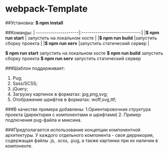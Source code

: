 # webpack-Template

##Установка: 
**$ npm install**

##Команды:
| ---------------------|:-----------------------------:|
|**$ npm run start**   | запустить на локальном хосте  |
|**$ npm run build**   |запустить сборку проекта       |
|**$ npm run serv**    |запустить статический сервер   |

**$ npm run start** запустить на локальном хосте
**$ npm run build** запустить сборку проекта
**$ npm run serv**  запустить статический сервер

###Шаблон поддерживает:
1. Pug;
2. Sass/SCSS;
3. jQuery;
4. Загрузку картинок в форматах: jpg,png,svg;
5. Отображение шрифтов в форматах: woff,svg,ttf;

###В качестве примера добавлены:
1.Ориентировочная структура проекта (директории с компонентами и шрифтами)
2. Пример подлючения pug-файла и миксина.

###Предполагается использование концепции компонентной архитектуры.
У каждого отдельного компонента - своя диррекория, содержащая файлы .js, .scss, .pug, 
а также картинки при их наличии в компоненте.










